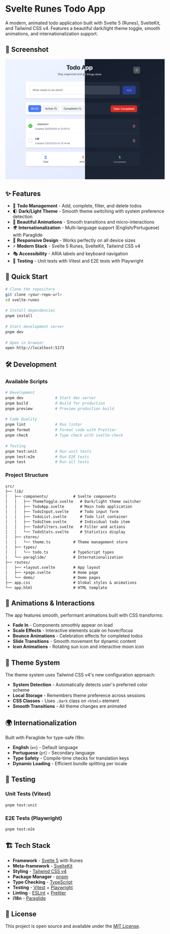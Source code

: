 # Svelte Runes Todo App

A modern, animated todo application built with Svelte 5 (Runes), SvelteKit, and Tailwind CSS v4. Features a beautiful dark/light theme toggle, smooth animations, and internationalization support.

## 📸 Screenshot

![Svelte Runes Todo App](screenshot.png)

## ✨ Features

- 🎯 **Todo Management** - Add, complete, filter, and delete todos
- 🌓 **Dark/Light Theme** - Smooth theme switching with system preference detection
- 🎨 **Beautiful Animations** - Smooth transitions and micro-interactions
- 🌍 **Internationalization** - Multi-language support (English/Portuguese) with Paraglide
- 📱 **Responsive Design** - Works perfectly on all device sizes
- ⚡ **Modern Stack** - Svelte 5 Runes, SvelteKit, Tailwind CSS v4
- 🎭 **Accessibility** - ARIA labels and keyboard navigation
- 🧪 **Testing** - Unit tests with Vitest and E2E tests with Playwright

## 🚀 Quick Start

```bash
# Clone the repository
git clone <your-repo-url>
cd svelte-runes

# Install dependencies
pnpm install

# Start development server
pnpm dev

# Open in browser
open http://localhost:5173
```

## 🛠️ Development

### Available Scripts

```bash
# Development
pnpm dev              # Start dev server
pnpm build            # Build for production
pnpm preview          # Preview production build

# Code Quality
pnpm lint             # Run linter
pnpm format           # Format code with Prettier
pnpm check            # Type check with svelte-check

# Testing
pnpm test:unit        # Run unit tests
pnpm test:e2e         # Run E2E tests
pnpm test             # Run all tests
```

### Project Structure

```text
src/
├── lib/
│   ├── components/           # Svelte components
│   │   ├── ThemeToggle.svelte   # Dark/light theme switcher
│   │   ├── TodoApp.svelte       # Main todo application
│   │   ├── TodoInput.svelte     # Todo input form
│   │   ├── TodoList.svelte      # Todo list container
│   │   ├── TodoItem.svelte      # Individual todo item
│   │   ├── TodoFilters.svelte   # Filter and actions
│   │   └── TodoStats.svelte     # Statistics display
│   ├── stores/
│   │   └── theme.ts          # Theme management store
│   ├── types/
│   │   └── todo.ts           # TypeScript types
│   └── paraglide/            # Internationalization
├── routes/
│   ├── +layout.svelte        # App layout
│   ├── +page.svelte          # Home page
│   └── demo/                 # Demo pages
├── app.css                   # Global styles & animations
└── app.html                  # HTML template
```

## 🎨 Animations & Interactions

The app features smooth, performant animations built with CSS transforms:

- **Fade In** - Components smoothly appear on load
- **Scale Effects** - Interactive elements scale on hover/focus
- **Bounce Animations** - Celebration effects for completed todos
- **Slide Transitions** - Smooth movement for dynamic content
- **Icon Animations** - Rotating sun icon and interactive moon icon

## 🌙 Theme System

The theme system uses Tailwind CSS v4's new configuration approach:

- **System Detection** - Automatically detects user's preferred color scheme
- **Local Storage** - Remembers theme preference across sessions
- **CSS Classes** - Uses `.dark` class on `<html>` element
- **Smooth Transitions** - All theme changes are animated

## 🌍 Internationalization

Built with Paraglide for type-safe i18n:

- **English** (`en`) - Default language
- **Portuguese** (`pt`) - Secondary language
- **Type Safety** - Compile-time checks for translation keys
- **Dynamic Loading** - Efficient bundle splitting per locale

## 🧪 Testing

### Unit Tests (Vitest)

```bash
pnpm test:unit
```

### E2E Tests (Playwright)

```bash
pnpm test:e2e
```

## 🏗️ Tech Stack

- **Framework** - [Svelte 5](https://svelte.dev) with Runes
- **Meta-framework** - [SvelteKit](https://kit.svelte.dev)
- **Styling** - [Tailwind CSS v4](https://tailwindcss.com)
- **Package Manager** - [pnpm](https://pnpm.io)
- **Type Checking** - [TypeScript](https://typescriptlang.org)
- **Testing** - [Vitest](https://vitest.dev) + [Playwright](https://playwright.dev)
- **Linting** - [ESLint](https://eslint.org) + [Prettier](https://prettier.io)
- **i18n** - [Paraglide](https://inlang.com/m/gerre34r/library-inlang-paraglideJs)

## 📝 License

This project is open source and available under the [MIT License](LICENSE).
